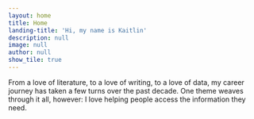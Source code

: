 ```yaml
---
layout: home
title: Home
landing-title: 'Hi, my name is Kaitlin'
description: null
image: null
author: null
show_tile: true
---
```


From a love of literature, to a love of writing, to a love of data, my career journey has taken a few turns over the past decade. One theme weaves through it all, however: I love helping people access the information they need. 

